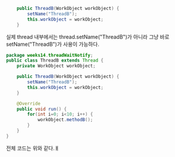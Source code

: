 
```java
    public ThreadB(WorkObject workObject) {
        setName("ThreadB");
        this.workObject = workObject;
    }
```

실제 thread 내부에서는 thread.setName("ThreadB")가 아니라 그냥 바로 setName("ThreadB")가 사용이 가능하다.


```java
package weeks14.threadWaitNotify;
public class ThreadB extends Thread {
    private WorkObject workObject;

    public ThreadB(WorkObject workObject) {
        setName("ThreadB");
        this.workObject = workObject;
    }

    @Override
    public void run() {
        for(int i=0; i<10; i++) {
            workObject.methodB();
        }
    }
}
```

전체 코드는 위와 같다.ㅒ